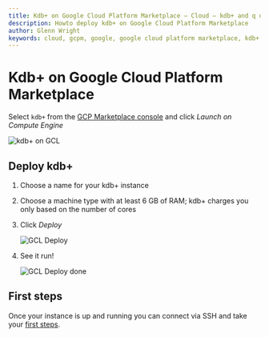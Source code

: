 ```yaml
---
title: Kdb+ on Google Cloud Platform Marketplace – Cloud – kdb+ and q documentation
description: Howto deploy kdb+ on Google Cloud Platform Marketplace
author: Glenn Wright
keywords: cloud, gcpm, google, google cloud platform marketplace, kdb+
---
```

# Kdb+ on Google Cloud Platform Marketplace




Select `kdb+` from the [GCP Marketplace console](https://console.cloud.google.com/marketplace/details/kx-kdb-vm-public/kdb?q=kdb%2B&id=2ea31279-c1cd-4177-872c-e569c81651d6) and click _Launch on Compute Engine_

![kdb+ on GCL](img/gcpm-landing.png)


## Deploy kdb+

1. Choose a name for your kdb+ instance
2. Choose a machine type with at least 6&nbsp;GB of RAM; kdb+ charges you only based on the number of cores
3. Click _Deploy_

    ![GCL Deploy](img/gcpm-deploy.png)

4. See it run! 

    ![GCL Deploy done](img/gcpm-deploy-done.png)


## First steps

Once your instance is up and running you can connect via SSH and take your [first steps](../../learn/brief-introduction.md).

